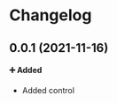 # Changelog

## 0.0.1 (2021-11-16)

#### ➕ Added

- Added control

<!---
Changelog template:

## 0.0.X
*date*
#### ➕ Added
 This was added
#### 📝 Changed
 This was changed
#### 🐞 Fixed
 This was fixed
-->
